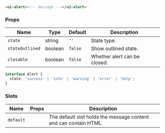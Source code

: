 ```html
<ui-alert><!-- message --></ui-alert>
```

### Props

| Name            | Type    | Default | Description                  |
| --------------- | ------- | ------- | ---------------------------- |
| `state`         | string  | `''`    | State type.                  |
| `stateOutlined` | boolean | `false` | Show outlined state.         |
| `closable`      | boolean | `false` | Whether alert can be closed. |

```ts
interface Alert {
  state: 'success' | 'info' | 'warning' | 'error' | 'help';
}
```

### Slots

| Name      | Props | Description                                                      |
| --------- | ----- | ---------------------------------------------------------------- |
| `default` |       | The default slot holds the message content and can contain HTML. |

